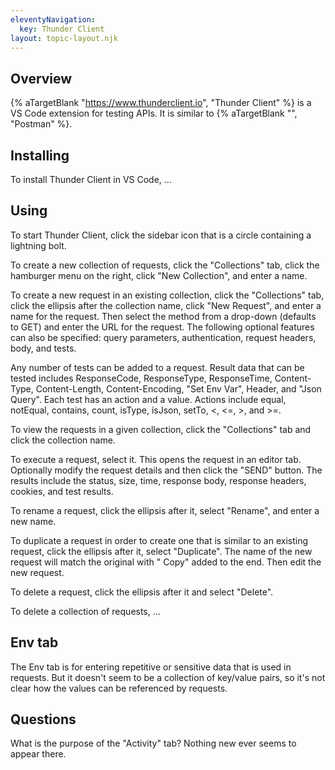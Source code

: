 ```yaml
---
eleventyNavigation:
  key: Thunder Client
layout: topic-layout.njk
---
```


## Overview

{% aTargetBlank "https://www.thunderclient.io", "Thunder Client" %}
is a VS Code extension for testing APIs.
It is similar to {% aTargetBlank "", "Postman" %}.

## Installing

To install Thunder Client in VS Code, ...

## Using

To start Thunder Client, click the sidebar icon
that is a circle containing a lightning bolt.

To create a new collection of requests,
click the "Collections" tab, click the hamburger menu on the right,
click "New Collection", and enter a name.

To create a new request in an existing collection,
click the "Collections" tab, click the ellipsis after the collection name,
click "New Request", and enter a name for the request.
Then select the method from a drop-down (defaults to GET)
and enter the URL for the request.
The following optional features can also be specified:
query parameters, authentication, request headers, body, and tests.

Any number of tests can be added to a request.
Result data that can be tested includes ResponseCode, ResponseType,
ResponseTime, Content-Type, Content-Length, Content-Encoding, "Set Env Var",
Header, and "Json Query".
Each test has an action and a value.
Actions include equal, notEqual, contains, count,
isType, isJson, setTo, <, <=, >, and >=.

To view the requests in a given collection,
click the "Collections" tab and click the collection name.

To execute a request, select it.
This opens the request in an editor tab.
Optionally modify the request details and then click the "SEND" button.
The results include the status, size, time,
response body, response headers, cookies, and test results.

To rename a request, click the ellipsis after it, select "Rename",
and enter a new name.

To duplicate a request in order to
create one that is similar to an existing request,
click the ellipsis after it, select "Duplicate".
The name of the new request will match the original
with " Copy" added to the end.
Then edit the new request.

To delete a request, click the ellipsis after it and select "Delete".

To delete a collection of requests, ...

## Env tab

The Env tab is for entering repetitive or sensitive data
that is used in requests.
But it doesn't seem to be a collection of key/value pairs,
so it's not clear how the values can be referenced by requests.

## Questions

What is the purpose of the "Activity" tab?
Nothing new ever seems to appear there.
